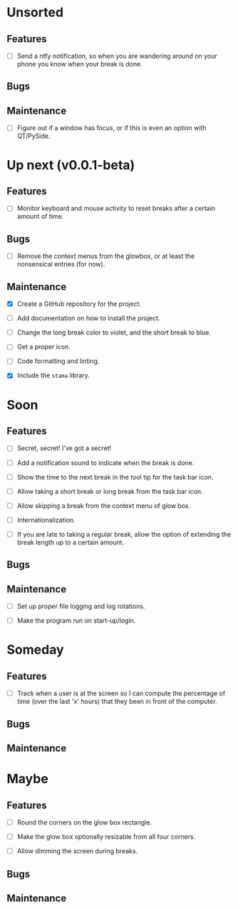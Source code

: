 Unsorted
========================================================================

Features
------------------------------------------------------------------------

- [ ] Send a ntfy notification, so when you are wandering around on your
  phone you know when your break is done.


Bugs
------------------------------------------------------------------------



Maintenance
------------------------------------------------------------------------

- [ ] Figure out if a window has focus, or if this is even an option
  with QT/PySide.


Up next  (v0.0.1-beta)
========================================================================

Features
------------------------------------------------------------------------

- [ ] Monitor keyboard and mouse activity to reset breaks after a
  certain amount of time.


Bugs
------------------------------------------------------------------------

- [ ] Remove the context menus from the glowbox, or at least the
  nonsensical entries (for now).


Maintenance
------------------------------------------------------------------------

- [x] Create a GitHub repository for the project.
- [ ] Add documentation on how to install the project.
- [ ] Change the long break color to violet, and the short break to
  blue.
- [ ] Get a proper icon.
- [ ] Code formatting and linting.
- [x] Include the `stama` library.


Soon
========================================================================

Features
------------------------------------------------------------------------

- [ ] Secret, secret!  I've got a secret!
- [ ] Add a notification sound to indicate when the break is done.
- [ ] Show the time to the next break in the tool tip for the task bar
  icon.
- [ ] Allow taking a short break or long break from the task bar icon.
- [ ] Allow skipping a break from the context menu of glow box.
- [ ] Internationalization.
- [ ] If you are late to taking a regular break, allow the option of
  extending the break length up to a certain amount.


Bugs
------------------------------------------------------------------------



Maintenance
------------------------------------------------------------------------

- [ ] Set up proper file logging and log rotations.
- [ ] Make the program run on start-up/login.


Someday
========================================================================

Features
------------------------------------------------------------------------

- [ ] Track when a user is at the screen so I can compute the percentage
  of time (over the last 'x' hours) that they been in front of the
  computer.


Bugs
------------------------------------------------------------------------



Maintenance
------------------------------------------------------------------------



Maybe
========================================================================

Features
------------------------------------------------------------------------

- [ ] Round the corners on the glow box rectangle.
- [ ] Make the glow box optionally resizable from all four corners.
- [ ] Allow dimming the screen during breaks.


Bugs
------------------------------------------------------------------------



Maintenance
------------------------------------------------------------------------



